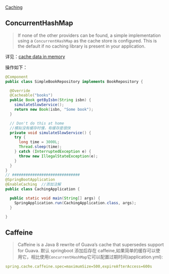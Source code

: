 [Caching](https://docs.spring.io/spring-boot/docs/current/reference/html/io.html#io.caching)

## ConcurrentHashMap

> If none of the other providers can be found, a simple implementation using a `ConcurrentHashMap` as the cache store is configured. This is the default if no caching library is present in your application.

详见：[cache data in memory](https://spring.io/guides/gs/caching/)

操作如下：

```java
@Component
public class SimpleBookRepository implements BookRepository {

  @Override
  @Cacheable("books")
  public Book getByIsbn(String isbn) {
    simulateSlowService();
    return new Book(isbn, "Some book");
  }

  // Don't do this at home
  //模拟没有缓存时慢，有缓存是很快
  private void simulateSlowService() {
    try {
      long time = 3000L;
      Thread.sleep(time);
    } catch (InterruptedException e) {
      throw new IllegalStateException(e);
    }
  }
}
// ##############################
@SpringBootApplication
@EnableCaching  //添加注解
public class CachingApplication {

  public static void main(String[] args) {
    SpringApplication.run(CachingApplication.class, args);
  }

}
```

## Caffeine

> Caffeine is a Java 8 rewrite of Guava’s cache that supersedes support for Guava.
> 默认 springboot 添加后存在 caffeine,如果简单的缓存可以使用它，相比使用`ConcurrentHashMap`它可以配置过期时间(application.yml):

```yml
spring.cache.caffeine.spec=maximumSize=500,expireAfterAccess=600s
```
